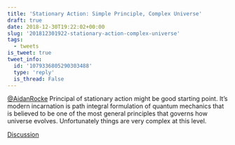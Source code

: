 ```yaml
---
title: 'Stationary Action: Simple Principle, Complex Universe'
draft: true
date: 2018-12-30T19:22:02+00:00
slug: '201812301922-stationary-action-complex-universe'
tags:
  - tweets
is_tweet: true
tweet_info:
  id: '1079336805290303488'
  type: 'reply'
  is_thread: False
---
```




[@AidanRocke](https://x.com/AidanRocke) Principal of stationary action might be good starting point. It’s modern incarnation is path integral formulation of quantum mechanics that is believed to be one of the most general principles that governs how universe evolves. Unfortunately things are very complex at this level.

[Discussion](https://x.com/sytelus/status/1079336805290303488)
